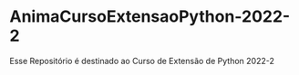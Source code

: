 # AnimaCursoExtensaoPython-2022-2
Esse Repositório é destinado ao Curso de Extensão de Python 2022-2
